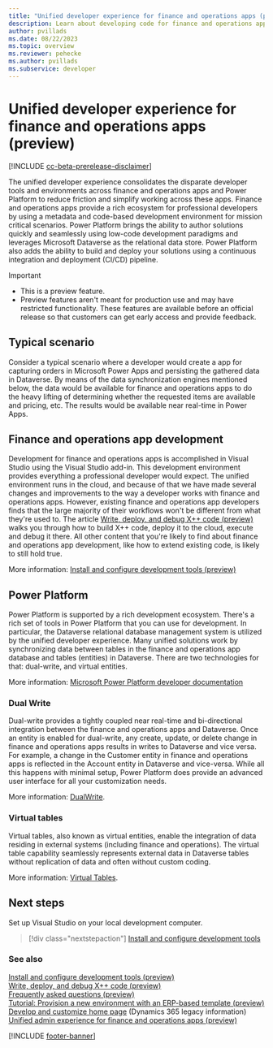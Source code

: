```yaml
---
title: "Unified developer experience for finance and operations apps (preview)"
description: Learn about developing code for finance and operations apps using the new Power Platform unified developer experience.
author: pvillads
ms.date: 08/22/2023
ms.topic: overview
ms.reviewer: pehecke
ms.author: pvillads
ms.subservice: developer
---
```


# Unified developer experience for finance and operations apps (preview)

[!INCLUDE [cc-beta-prerelease-disclaimer](../../includes/cc-beta-prerelease-disclaimer.md)]

The unified developer experience consolidates the disparate developer tools and environments across finance and operations apps and Power Platform to reduce friction and simplify working across these apps. Finance and operations apps provide a rich ecosystem for professional developers by using a metadata and code-based development environment for mission critical scenarios. Power Platform brings the ability to author solutions quickly and seamlessly using low-code development paradigms and leverages Microsoft Dataverse as the relational data store. Power Platform also adds the ability to build and deploy your solutions using a continuous integration and deployment (CI/CD) pipeline.

> [!IMPORTANT]
> - This is a preview feature.
> - Preview features aren't meant for production use and may have restricted functionality. These features are available before an official release so that customers can get early access and provide feedback.


## Typical scenario

Consider a typical scenario where a developer would create a app for capturing orders in Microsoft Power Apps and persisting the gathered data in Dataverse. By means of the data synchronization engines mentioned below, the data would be available for finance and operations apps to do the heavy lifting of determining whether the requested items are available and pricing, etc. The results would be available near real-time in Power Apps.

## Finance and operations app development

Development for finance and operations apps is accomplished in Visual Studio using the Visual Studio add-in. This development environment provides everything a professional developer would expect. The unified environment runs in the cloud, and because of that we have made several changes and improvements to the way a developer works with finance and operations apps. However, existing finance and operations app developers finds that the large majority of their workflows won't be different from what they're used to. The article [Write, deploy, and debug X++ code (preview)](finance-operations-debug.md) walks you through how to build X++ code, deploy it to the cloud, execute and debug it there. All other content that you're likely to find about finance and operations app development, like how to extend existing code, is likely to still hold true.

More information: [Install and configure development tools (preview)](finance-operations-install-config-tools.md)

## Power Platform

Power Platform is supported by a rich development ecosystem. There's a rich set of tools in Power Platform that you can use for development. In particular, the Dataverse relational database management system is utilized by the unified developer experience. Many unified solutions work by synchronizing data between tables in the finance and operations app database and tables (entities) in Dataverse. There are two technologies for that: dual-write, and virtual entities.

More information: [Microsoft Power Platform developer documentation](../index.yml)

### Dual Write

Dual-write provides a tightly coupled near real-time and bi-directional integration between the finance and operations apps and Dataverse. Once an entity is enabled for dual-write, any create, update, or delete change in finance and operations apps results in writes to Dataverse and vice versa. For example, a change in the Customer entity in finance and operations apps is reflected in the Account entity in Dataverse and vice-versa. While all this happens with minimal setup, Power Platform does provide an advanced user interface for all your customization needs.

More information: [DualWrite](https://powerapps.microsoft.com/blog/announcing-dual-write-preview).

### Virtual tables

Virtual tables, also known as virtual entities, enable the integration of data residing in external systems (including finance and operations). The virtual table capability seamlessly represents external data in Dataverse tables without replication of data and often without custom coding.

More information: [Virtual Tables](/power-apps/developer/data-platform/virtual-entities/get-started-ve).

## Next steps

Set up Visual Studio on your local development computer.

> [!div class="nextstepaction"]
> [Install and configure development tools](finance-operations-install-config-tools.md)

### See also

[Install and configure development tools (preview)](finance-operations-install-config-tools.md)  
[Write, deploy, and debug X++ code (preview)](finance-operations-debug.md)  
[Frequently asked questions (preview)](finance-operations-faq.md)  
[Tutorial: Provision a new environment with an ERP-based template (preview)](../../admin/unified-experience/tutorial-deploy-new-environment-with-ERP-template.md#tutorial-provision-a-new-environment-with-an-erp-based-template)  
[Develop and customize home page](/dynamics365/fin-ops-core/dev-itpro/dev-tools/developer-home-page) (Dynamics 365 legacy information)  
[Unified admin experience for finance and operations apps (preview)](../../admin/unified-experience/finance-operations-apps-overview.md)

[!INCLUDE [footer-banner](../../includes/footer-banner.md)]
